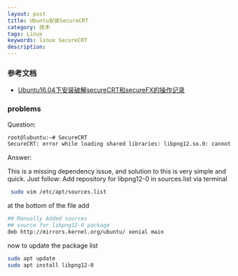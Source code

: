 ```yaml
---
layout: post
title: Ubuntu安装SecureCRT
category: 技术
tags: Linux
keywords: linux SecureCRT
description:
---
```


### 参考文档
* [Ubuntu16.04下安装破解secureCRT和secureFX的操作记录](https://www.cnblogs.com/kevingrace/p/9353963.html)

### problems

Question:

```bash
root@lubuntu:~# SecureCRT 
SecureCRT: error while loading shared libraries: libpng12.so.0: cannot open shared object file: No such file or directory
```

Answer:

This is a missing dependency issue, and solution to this is very simple and quick. Just follow:
 Add repository for libpng12-0 in sources.list via terminal

```bash
 sudo vim /etc/apt/sources.list
```

 at the bottom of the file add

```bash
## Manually Added sources
## source for libpng12-0 package
deb http://mirrors.kernel.org/ubuntu/ xenial main
```
 
 now to update the package list
 
 ```bash
 sudo apt update
 sudo apt install libpng12-0
 ```